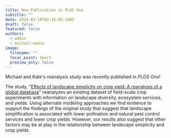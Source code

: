 ```yaml
---
title: New Publication in PLOS One
subtitle: ""
date: 2024-03-16T02:16:09.340Z
draft: false
featured: false
authors:
  - admin
  - michael-madin
image:
  filename: ""
  focal_point: Smart
  preview_only: false
---
```

Michael and Kate's reanalysis study was recently published in *PLOS One*! 

The study, "[Effects of landscape simplicity on crop yield: A reanalysis of a global database](https://doi.org/10.1371/journal.pone.0289799)" reanalyzes an existing dataset of field-scale crop experiments with information on landscape diversity, ecosystem services, and yields. Using alternate modeling approaches we find evidence to support the findings of the original study that suggest that landscape simplification is associated with lower pollination and natural pest control services and lower crop yields. However, our results also suggest that other factors may be at play in the relationship between landscape simplicity and crop yields.
